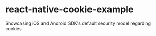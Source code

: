 # react-native-cookie-example
Showcasing iOS and Android SDK's default security model regarding cookies
